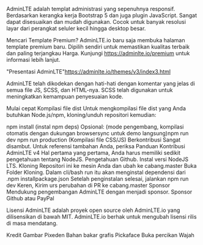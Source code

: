 AdminLTE adalah templat administrasi yang sepenuhnya responsif. Berdasarkan kerangka kerja Bootstrap 5 dan juga plugin JavaScript. Sangat dapat disesuaikan dan mudah digunakan. Cocok untuk banyak resolusi layar dari perangkat seluler kecil hingga desktop besar.

Mencari Template Premium?
AdminLTE.io baru saja membuka halaman template premium baru. Dipilih sendiri untuk memastikan kualitas terbaik dan paling terjangkau Harga. Kunjungi https://adminlte.io/premium untuk informasi lebih lanjut.

"Presentasi AdminLTE"https://adminlte.io/themes/v3/index3.html

AdminLTE telah dikodekan dengan hati-hati dengan komentar yang jelas di semua file JS, SCSS, dan HTML-nya. SCSS telah digunakan untuk meningkatkan kemampuan penyesuaian kode.

Mulai cepat
Kompilasi file dist
Untuk mengkompilasi file dist yang Anda butuhkan Node.js/npm, kloning/unduh repositori kemudian:

npm install (instal npm deps)
Opsional: (mode pengembang, kompilasi otomatis dengan dukungan browsersync untuk demo langsung)npm run dev
npm run production (Kompilasi file CSS/JS)
Berkontribusi
Sangat disambut.
Untuk referensi tambahan Anda, periksa Panduan Kontribusi AdminLTE v4
Hal pertama yang pertama, Anda harus memiliki sedikit pengetahuan tentang NodeJS.
Pengetahuan Github.
Instal versi NodeJS LTS.
Kloning Repositori ini ke mesin Anda dan ubah ke cabang.master
Buka Folder Kloning.
Dalam cli/bash run itu akan menginstal dependensi dari .npm installpackage.json
Setelah penginstalan selesai, jalankan npm run dev
Keren, Kirim urs perubahan di PR ke cabang.master
Sponsor
Mendukung pengembangan AdminLTE dengan menjadi sponsor. Sponsor Github atau PayPal

Lisensi
AdminLTE adalah proyek open source oleh AdminLTE.io yang dilisensikan di bawah MIT. AdminLTE.io berhak untuk mengubah lisensi rilis di masa mendatang.

Kredit Gambar
Pixeden
Bahan bakar grafis
Pickaface
Buka percikan
Wajah
